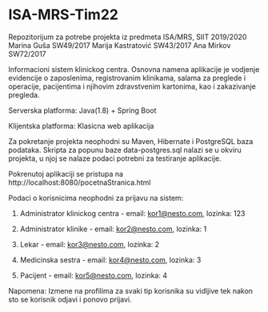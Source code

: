 # ISA-MRS-Tim22
Repozitorijum za potrebe projekta iz predmeta ISA/MRS, SIIT 2019/2020
Marina Guša SW49/2017
Marija Kastratović SW43/2017
Ana Mirkov SW72/2017

Informacioni sistem klinickog centra. Osnovna namena aplikacije je vodjenje evidencije
o zaposlenima, registrovanim klinikama, salama za preglede i operacije,
pacijentima i njihovim zdravstvenim kartonima, kao i zakazivanje pregleda.


Serverska platforma: Java(1.8) + Spring Boot

Klijentska platforma: Klasicna web aplikacija

Za pokretanje projekta neophodni su Maven, Hibernate i PostgreSQL baza podataka.
Skripta za popunu baze data-postgres.sql nalazi se u okviru projekta, u njoj se nalaze podaci potrebni za testiranje aplikacije.

Pokrenutoj aplikaciji se pristupa na  http://localhost:8080/pocetnaStranica.html

Podaci o korisnicima neophodni za prijavu na sistem:


1. Administrator klinickog centra - email: kor1@nesto.com, lozinka: 123

2. Administrator klinike - email: kor2@nesto.com, lozinka: 1

3. Lekar - email: kor3@nesto.com, lozinka: 2

4. Medicinska sestra - email: kor4@nesto.com, lozinka: 3

5. Pacijent - email: kor5@nesto.com, lozinka: 4

Napomena: Izmene na profilima za svaki tip korisnika su vidljive tek nakon sto se korisnik odjavi i ponovo prijavi. 
